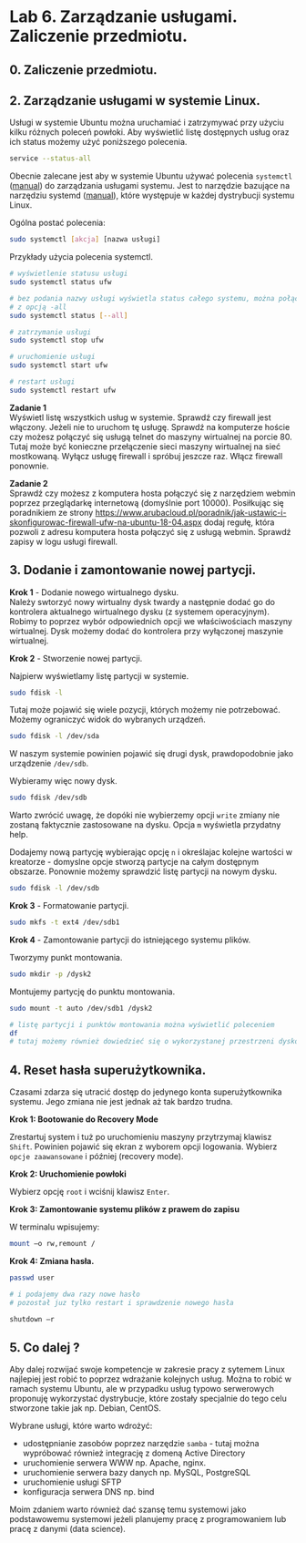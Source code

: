 # Lab 6. Zarządzanie usługami. Zaliczenie przedmiotu.

## **0. Zaliczenie przedmiotu.**

## **2. Zarządzanie usługami w systemie Linux.**

Usługi w systemie Ubuntu można uruchamiać i zatrzymywać przy użyciu kilku różnych poleceń powłoki. Aby wyświetlić listę dostępnych usług oraz ich status możemy użyć poniższego polecenia.

```bash
service --status-all
```

Obecnie zalecane jest aby w systemie Ubuntu używać polecenia `systemctl` ([manual](http://manpages.ubuntu.com/manpages/focal/en/man1/systemctl.1.html)) do zarządzania usługami systemu. Jest to narzędzie bazujące na narzędziu systemd ([manual](http://manpages.ubuntu.com/manpages/focal/en/man1/systemd.1.html)), które występuje w każdej dystrybucji systemu Linux.

Ogólna postać polecenia:
```bash
sudo systemctl [akcja] [nazwa usługi]
```

Przykłady użycia polecenia systemctl.
```bash
# wyświetlenie statusu usługi
sudo systemctl status ufw

# bez podania nazwy usługi wyświetla status całego systemu, można połączyć
# z opcją -all
sudo systemctl status [--all]

# zatrzymanie usługi
sudo systemctl stop ufw

# uruchomienie usługi
sudo systemctl start ufw

# restart usługi
sudo systemctl restart ufw

```

**Zadanie 1**  
Wyświetl listę wszystkich usług w systemie. Sprawdź czy firewall jest włączony. Jeżeli nie to uruchom tę usługę. Sprawdź na komputerze hoście czy możesz połączyć się usługą telnet do maszyny wirtualnej na porcie 80. Tutaj może być konieczne przełączenie sieci maszyny wirtualnej na sieć mostkowaną. Wyłącz usługę firewall i spróbuj jeszcze raz. Włącz firewall ponownie.

**Zadanie 2**  
Sprawdź czy możesz z komputera hosta połączyć się z narzędziem webmin poprzez przeglądarkę internetową (domyślnie port 10000). Posiłkując się poradnikiem ze strony https://www.arubacloud.pl/poradnik/jak-ustawic-i-skonfigurowac-firewall-ufw-na-ubuntu-18-04.aspx dodaj regułę, która pozwoli z adresu komputera hosta połączyć się z usługą webmin. Sprawdź zapisy w logu usługi firewall.


## **3. Dodanie i zamontowanie nowej partycji.**

**Krok 1** - Dodanie nowego wirtualnego dysku.  
Należy swtorzyć nowy wirtualny dysk twardy a następnie dodać go do kontrolera aktualnego wirtualnego dysku (z systemem operacyjnym). Robimy to poprzez wybór odpowiednich opcji we właściwościach maszyny wirtualnej. Dysk możemy dodać do kontrolera przy wyłączonej maszynie wirtualnej.

**Krok 2** - Stworzenie nowej partycji.  

Najpierw wyświetlamy listę partycji w systemie.
```bash
sudo fdisk -l
```

Tutaj może pojawić się wiele pozycji, których możemy nie potrzebować. Możemy ograniczyć widok do wybranych urządzeń.

```bash
sudo fdisk -l /dev/sda
```

W naszym systemie powinien pojawić się drugi dysk, prawdopodobnie jako urządzenie `/dev/sdb`.

Wybieramy więc nowy dysk.
```bash
sudo fdisk /dev/sdb
```

Warto zwrócić uwagę, że dopóki nie wybierzemy opcji `write` zmiany nie zostaną faktycznie zastosowane na dysku. Opcja `m` wyświetla przydatny help.

Dodajemy nową partycję wybierając opcję `n` i określajac kolejne wartości w kreatorze - domyslne opcje stworzą partycje na całym dostępnym obszarze. Ponownie możemy sprawdzić listę partycji na nowym dysku.

```bash
sudo fdisk -l /dev/sdb
```
**Krok 3** - Formatowanie partycji.

```bash
sudo mkfs -t ext4 /dev/sdb1
```

**Krok 4** - Zamontowanie partycji do istniejącego systemu plików.

Tworzymy punkt montowania.
```bash
sudo mkdir -p /dysk2
```

Montujemy partycję do punktu montowania.
```bash
sudo mount -t auto /dev/sdb1 /dysk2

# listę partycji i punktów montowania można wyświetlić poleceniem
df
# tutaj możemy również dowiedzieć się o wykorzystanej przestrzeni dyskowej
```


## **4. Reset hasła superużytkownika.**

Czasami zdarza się utracić dostęp do jedynego konta superużytkownika systemu. Jego zmiana nie jest jednak aż tak bardzo trudna.

**Krok 1: Bootowanie do Recovery Mode**

Zrestartuj system i tuż po uruchomieniu maszyny przytrzymaj klawisz `Shift`. Powinien pojawić się ekran z wyborem opcji logowania. Wybierz `opcje zaawansowane` i później (recovery mode).

**Krok 2: Uruchomienie powłoki**

Wybierz opcję `root` i wciśnij klawisz `Enter`.

**Krok 3: Zamontowanie systemu plików z prawem do zapisu**

W terminalu wpisujemy:
```bash
mount –o rw,remount /
```

**Krok 4: Zmiana hasła.**

```bash
passwd user

# i podajemy dwa razy nowe hasło
# pozostał juz tylko restart i sprawdzenie nowego hasła

shutdown –r
```


## **5. Co dalej ?**

Aby dalej rozwijać swoje kompetencje w zakresie pracy z sytemem Linux najlepiej jest robić to poprzez wdrażanie kolejnych usług.
Można to robić w ramach systemu Ubuntu, ale w przypadku usług typowo serwerowych proponuję wykorzystać dystrybucje, które zostały specjalnie do tego celu stworzone takie jak np. Debian, CentOS.

Wybrane usługi, które warto wdrożyć:
* udostępnianie zasobów poprzez narzędzie `samba` - tutaj można wypróbować również integrację z domeną Active Directory
* uruchomienie serwera WWW np. Apache, nginx.
* uruchomienie serwera bazy danych np. MySQL, PostgreSQL
* uruchomienie usługi SFTP
* konfiguracja serwera DNS np. bind
  
Moim zdaniem warto również dać szansę temu systemowi jako podstawowemu systemowi jeżeli planujemy pracę z programowaniem lub pracę z danymi (data science).

